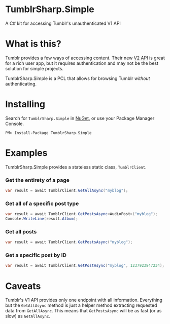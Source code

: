 # TumblrSharp.Simple
A C# kit for accessing Tumblr's unauthenticated V1 API

# What is this?

Tumblr provides a few ways of accessing content.  Their new [V2 API](https://github.com/piedoom/TumblrSharp) is great for a rich user app, but it requires authentication and may not be the best solution for simple projects.

TumblrSharp.Simple is a PCL that allows for browsing Tumblr *without* authenticating.

# Installing

Search for `TumblrSharp.Simple` in [NuGet](https://www.nuget.org/packages/TumblrSharp.Simple/), or use your Package Manager Console.

```
PM> Install-Package TumblrSharp.Simple
```

# Examples

TumblrSharp.Simple provides a stateless static class, `TumblrClient`.

### Get the entirety of a page

```cs
var result = await TumblrClient.GetAllAsync("myblog");
```

### Get all of a specific post type

```cs
var result = await TumblrClient.GetPostsAsync<AudioPost>("myblog");
Console.WriteLine(result.Album);
```

### Get all posts

```cs
var result = await TumblrClient.GetPostsAsync("myblog");
```

### Get a specific post by ID

```cs
var result = await TumblrClient.GetPostAsync("myblog", 1237923847234);
```

# Caveats 

Tumblr's V1 API provides only one endpoint with all information.  Everything but the `GetAllAsync` method is just a helper method extracting requested data from `GetAllAsync`.
This means that `GetPostsAsync` will be as fast (or as slow) as `GetAllAsync`.
